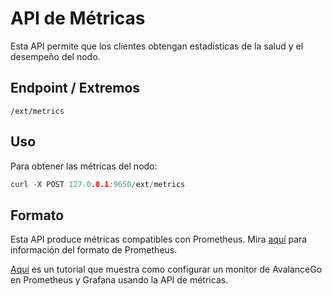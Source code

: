 #  API de Métricas

Esta API permite que los clientes obtengan estadísticas de la salud y el desempeño del nodo.

## Endpoint / Extremos

```text
/ext/metrics
```

## Uso

Para obtener las métricas del nodo:

```cpp
curl -X POST 127.0.0.1:9650/ext/metrics
```

## Formato

Esta API produce métricas compatibles con Prometheus. Mira [aquí](https://github.com/prometheus/docs/blob/master/content/docs/instrumenting/exposition_formats.md) para información del formato de Prometheus.

[Aquí](../tutorials/nodes-and-staking/setting-up-node-monitoring.md) es un tutorial que muestra como configurar un monitor de AvalanceGo en Prometheus y Grafana usando la API de métricas.

<!--stackedit_data:
eyJoaXN0b3J5IjpbMTQxMzAwNjM2NV19
-->